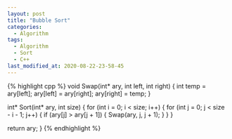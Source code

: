 ```yaml
---
layout: post
title: "Bubble Sort"
categories:
  - Algorithm
tags:
  - Algorithm
  - Sort
  - C++
last_modified_at: 2020-08-22-23-58-45
---
```


{% highlight cpp %}
void Swap(int* ary, int left, int right) {
  int temp = ary[left];
  ary[left] = ary[right];
  ary[right] = temp;
}

int* Sort(int* ary, int size) {
  for (int i = 0; i < size; i++) {
    for (int j = 0; j < size - i - 1; j++) {
      if (ary[j] > ary[j + 1]) {
        Swap(ary, j, j + 1);
      }
    }
  }

  return ary;
}
{% endhighlight %}
